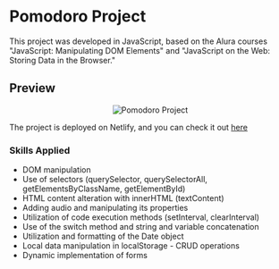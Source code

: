 # Pomodoro Project
This project was developed in JavaScript, based on the Alura courses "JavaScript: Manipulating DOM Elements" and "JavaScript on the Web: Storing Data in the Browser."

## Preview
<div align="center">

![Pomodoro Project](./imagens/pomodoro.gif)

</div>

The project is deployed on Netlify, and you can check it out [here](https://pomodoro-javascript.netlify.app/)

### Skills Applied
- DOM manipulation
- Use of selectors (querySelector, querySelectorAll, getElementsByClassName, getElementById)
- HTML content alteration with innerHTML (textContent)
- Adding audio and manipulating its properties
- Utilization of code execution methods (setInterval, clearInterval)
- Use of the switch method and string and variable concatenation
- Utilization and formatting of the Date object
- Local data manipulation in localStorage - CRUD operations
- Dynamic implementation of forms
